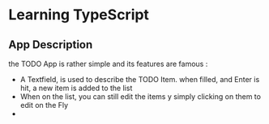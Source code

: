 # Learning TypeScript
## App Description
the TODO App is rather simple and its features are famous :
- A Textfield, is used to describe the TODO Item. when filled, and Enter is hit, a new item is added to the list
- When on the list, you can still edit the items y simply clicking on them to edit on the Fly
- 